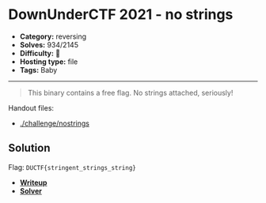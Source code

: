 # DownUnderCTF 2021 - no strings

- **Category:** reversing
- **Solves:** 934/2145
- **Difficulty:** 👶
- **Hosting type:** file
- **Tags:** Baby

---

> This binary contains a free flag. No strings attached, seriously!


Handout files:

- [./challenge/nostrings](./challenge/nostrings)

## Solution

Flag: `DUCTF{stringent_strings_string}`

- [**Writeup**](./solve/WRITEUP.md)
- [**Solver**](./solve/)



